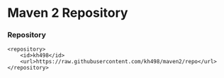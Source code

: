 # Maven 2 Repository

### Repository
```
<repository>
    <id>kh498</id>
    <url>https://raw.githubusercontent.com/kh498/maven2/repo</url>
</repository>
```
